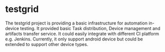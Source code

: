 testgrid
========

The testgrid project is providing a basic infrastructure for automation in-device testing. It provided basic Task distribution, Device management and artifacts transfer service. It could easily integrate with different CI platform e.g. Jenkins. Currently, it only support android device but could be extended to support other device types.
